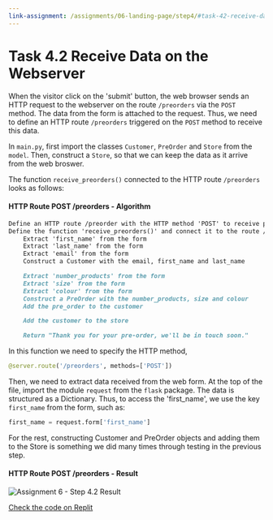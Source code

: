 ```yaml
---
link-assignment: /assignments/06-landing-page/step4/#task-42-receive-data-on-the-webserver
---
```


# Task 4.2 Receive Data on the Webserver

When the visitor click on the 'submit' button, the web browser sends an HTTP request to the webserver on the route `/preorders` via the `POST` method. The data from the form is attached to the request. Thus, we need to define an HTTP route `/preorders` triggered on the `POST` method to receive this data.

In `main.py`, first import the classes `Customer`, `PreOrder` and `Store` from the `model`. Then, construct a `Store`, so that we can keep the data as it arrive from the web broswer.

The function `receive_preorders()` connected to the HTTP route `/preorders` looks as follows:

#### HTTP Route POST /preorders - Algorithm

```markdown
Define an HTTP route /preorder with the HTTP method 'POST' to receive pre-orders
Define the function 'receive_preorders()' and connect it to the route /preorders
    Extract 'first_name' from the form
    Extract 'last_name' from the form
    Extract 'email' from the form
    Construct a Customer with the email, first_name and last_name

    Extract 'number_products' from the form
    Extract 'size' from the form
    Extract 'colour' from the form
    Construct a PreOrder with the number_products, size and colour
    Add the pre_order to the customer

    Add the customer to the store

    Return "Thank you for your pre-order, we'll be in touch soon."
```

In this function we need to specify the HTTP method,

```python
@server.route('/preorders', methods=['POST'])
```

Then, we need to extract data received from the web form. At the top of the file, import the module `request` from the `flask` package. The data is structured as a Dictionary. Thus, to access the 'first_name', we use the key `first_name` from the form, such as:

```python
first_name = request.form['first_name']
```

For the rest, constructing Customer and PreOrder objects and adding them to the Store is something we did many times through testing in the previous step.

#### HTTP Route POST /preorders - Result

![Assignment 6 - Step 4.2 Result]({{site.baseurl}}/assets/images/assignment6-step4-2-result.png)

[Check the code on Replit](https://repl.it/@IO1075/06-landing-page-step4-2)
